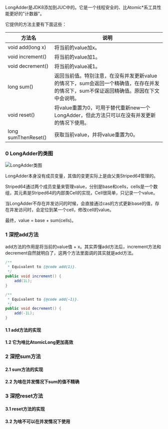 LongAdder是JDK8添加到JUC中的。它是一个线程安全的、比Atomic*系工具性能更好的"计数器"。

它提供的方法主要有下面这些：

| 方法名  | 说明 |
| ------ | ------ |
| void add(long x) | 将当前的value加x。 |
| void increment() | 将当前的value加1。|
| void decrement() | 将当前的value减1。|
| long sum() | 返回当前值。特别注意，在没有并发更新value的情况下，sum会返回一个精确值，在存在并发的情况下，sum不保证返回精确值。原因在下文中会说明。|
| void reset() | 将value重置为0，可用于替代重新new一个LongAdder，但此方法只可以在没有并发更新的情况下使用。|
| long sumThenReset() | 获取当前value，并将value重置为0。|


### 0 LongAdder的类图

![LongAdder类图](http://image.feathers.top/image/LongAdder类图.png)

LongAdder本身没有成员变量，其值的变更实际上是由父类Striped64管理的。

Striped64通过两个成员变量来管理value，分别是base和cells，cells是一个数组，其元素是Striped64的内部类Cell的实现，Cell很简单，只记录一个value。

当LongAdder不存在并发访问的时候，会直接通过cas的方式更新base的值，存在并发访问时，会定位到某一个cell，修改cell的value。

最终，value = base + sum(cells)。

### 1 深挖add方法

add方法的作用是将当前的value值 + x。其实弄懂add方法后，increment方法和decrement自然就明白了，这两个方法里面调的其实就是add方法。

```java
/**
 * Equivalent to {@code add(1)}.
 */
public void increment() {
    add(1L);
}

/**
 * Equivalent to {@code add(-1)}.
 */
public void decrement() {
    add(-1L);
}
```

#### 1.1 add方法的实现


#### 1.2 它为啥比AtomicLong更加高效



### 2 深挖sum方法

#### 2.1 sum方法的实现

#### 2.2 为啥在并发情况下sum的值不精确


### 3 深挖reset方法

#### 3.1 reset方法的实现

#### 3.2 为啥不可以在并发情况下使用